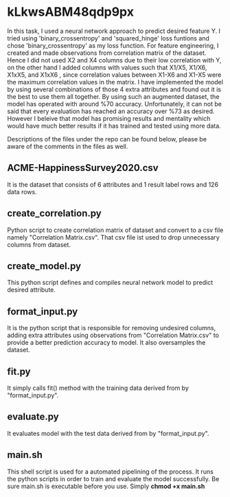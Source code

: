 # kLkwsABM48qdp9px

In this task, I used a neural network approach to predict desired feature Y. I tried using 'binary_crossentropy' and 'squared_hinge' loss funtions and chose 'binary_crossentropy' as my loss function. For feature engineering, I created and made observations from correlation matrix of the dataset. Hence I did not used X2 and X4 columns due to their low correlation with Y, on the other hand I added columns with values such that X1/X5, X1/X6, X1xX5, and X1xX6 , since correlation values between X1-X6 and X1-X5 were the maximum correlation values in the matrix. I have implemented the model by using several combinations of those 4 extra attributes and found out it is the best to use them all together. By using such an augmented dataset, the model has operated with around %70 accuracy. Unfortunately, it can not be said that every evaluation has reached an accuracy over %73 as desired. However I beleive that model has promising results and mentality which would have much better results if it has trained and tested using more data.  

Descriptions of the files under the repo can be found below, please be aware of the comments in the files as well.


## ACME-HappinessSurvey2020.csv
It is the dataset that consists of 6 attributes and 1 result label rows and 126 data rows.

## create_correlation.py
Python script to create correlation matrix of dataset and convert to a csv file namely "Correlation Matrix.csv". That csv file ist used to drop unnecessary columns from dataset.

## create_model.py
This python script defines and compiles neural network model to predict desired attribute.

## format_input.py
It is the python script that is responsible for removing undesired columns, adding extra attributes using observations from "Correlation Matrix.csv" to provide a better prediction accuracy to model. It also oversamples the dataset.

## fit.py
It simply calls fit() method with the training data derived from by "format_input.py".

## evaluate.py
It evaluates model with the test data derived from by "format_input.py".

## main.sh
This shell script is used for a automated pipelining of the process. It runs the python scripts in order to train and evaluate the model successfully. Be sure main.sh is executable before you use. Simply **chmod +x main.sh**





